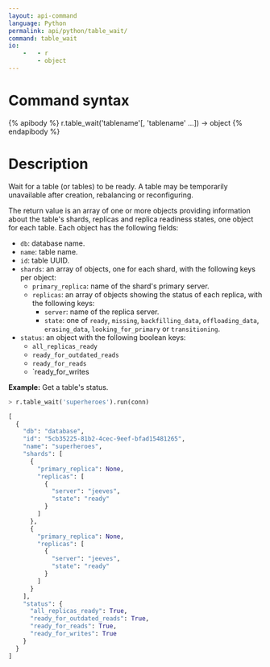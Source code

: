 ```yaml
---
layout: api-command
language: Python
permalink: api/python/table_wait/
command: table_wait
io:
    -   - r
        - object
---
```

# Command syntax #

{% apibody %}
r.table_wait('tablename'[, 'tablename' ...]) &rarr; object
{% endapibody %}

# Description #

Wait for a table (or tables) to be ready. A table may be temporarily unavailable after creation, rebalancing or reconfiguring.

The return value is an array of one or more objects providing information about the table's shards, replicas and replica readiness states, one object for each table. Each object has the following fields:

* `db`: database name.
* `name`: table name.
* `id`: table UUID.
* `shards`: an array of objects, one for each shard, with the following keys per object:
    * `primary_replica`: name of the shard's primary server.
    * `replicas`: an array of objects showing the status of each replica, with the following keys:
        * `server`: name of the replica server.
        * `state`: one of `ready`, `missing`, `backfilling_data`, `offloading_data`, `erasing_data`, `looking_for_primary` or `transitioning`.
* `status`: an object with the following boolean keys:
    * `all_replicas_ready`
    * `ready_for_outdated_reads`
    * `ready_for_reads`
    * `ready_for_writes

__Example:__ Get a table's status.

```py
> r.table_wait('superheroes').run(conn)

[
  {
    "db": "database",
    "id": "5cb35225-81b2-4cec-9eef-bfad15481265",
    "name": "superheroes",
    "shards": [
      {
        "primary_replica": None,
        "replicas": [
          {
            "server": "jeeves",
            "state": "ready"
          }
        ]
      },
      {
        "primary_replica": None,
        "replicas": [
          {
            "server": "jeeves",
            "state": "ready"
          }
        ]
      }
    ],
    "status": {
      "all_replicas_ready": True,
      "ready_for_outdated_reads": True,
      "ready_for_reads": True,
      "ready_for_writes": True
    }
  }
]
```
